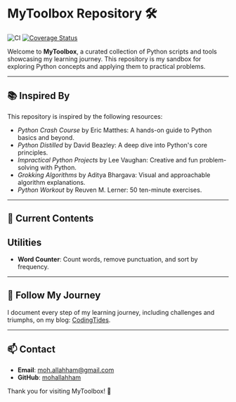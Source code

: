 # MyToolbox Repository 🛠️

![CI](https://github.com/mohallahham/mytoolbox/actions/workflows/ci.yml/badge.svg) [![Coverage Status](https://coveralls.io/repos/github/mohallahham/mytoolbox/badge.svg?branch=main)](https://coveralls.io/github/mohallahham/mytoolbox?branch=main)

Welcome to **MyToolbox**, a curated collection of Python scripts and tools showcasing my learning journey. This repository is my sandbox for exploring Python concepts and applying them to practical problems.

---

## 📚 Inspired By

This repository is inspired by the following resources:

- _Python Crash Course_ by Eric Matthes: A hands-on guide to Python basics and beyond.
- _Python Distilled_ by David Beazley: A deep dive into Python's core principles.
- _Impractical Python Projects_ by Lee Vaughan: Creative and fun problem-solving with Python.
- _Grokking Algorithms_ by Aditya Bhargava: Visual and approachable algorithm explanations.
- _Python Workout_ by Reuven M. Lerner: 50 ten-minute exercises.


---

## 🚧 Current Contents

## Utilities

- **Word Counter**: Count words, remove punctuation, and sort by frequency.

---

## 📝 Follow My Journey

I document every step of my learning journey, including challenges and triumphs, on my blog: [CodingTides](https://codingtides.com).

---

## 📫 Contact

- **Email**: [moh.allahham@gmail.com](mailto:moh.allahham@gmail.com)
- **GitHub**: [mohallahham](https://github.com/mohallahham)

Thank you for visiting MyToolbox! 🌟
